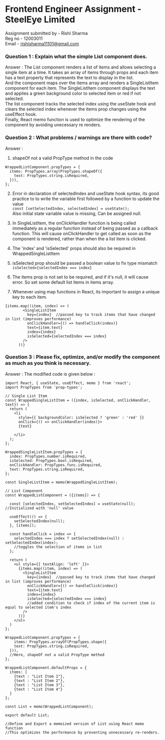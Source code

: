 # Frontend Engineer Assignment - SteelEye Limited

Assignment submitted by - Rishi Sharma <br/> Reg no - 12003011 <br/> Email - rishisharma11101@gmail.com

### Question 1 : Explain what the simple List component does.

Answer : The List component renders a list of items and allows selecting a single item at a time.
It takes an array of items through props and each item has a text property that represents the text to display in the list. <br/>
And the component maps over the items array and renders a SingleListItem component for each item. 
The SingleListItem component displays the text and applies a green background color to selected item or red if not selected. <br/>
The list component tracks the selected index using the useState hook and clears the selected index whenever the items prop changes using the useEffect hook. <br/>
Finally, React memo function is used to optimize the rendering of the component by avoiding unecessary re renders.

### Question 2 : What problems / warnings are there with code?

Answer :

1. shapeOf not a valid PropType method in the code <br/>
```
WrappedListComponent.propTypes = {
  items: PropTypes.array(PropTypes.shapeOf({
    text: PropTypes.string.isRequired,
  })),
}; 
```
2. Error in declaration of selectedIndex and useState hook syntax, its good practice to to write the variable first followed by a function to update the value <br/>
`const [setSelectedIndex, selectedIndex] = useState();` <br/>
Also initial state variable value is missing, Can be assigned null. <br/>

3. In SingleListItem, the onClickHandler function is being called immediately as a regular function instead of being passed as a callback function. This will cause onClickHandler to get called as soon as the component is rendered, rather than when the a list item is clicked. <br/>

4. The 'index' and 'isSelected' props should also be required in WrappedSingleListItem <br/>

5. isSelected prop should be passed a boolean value to fix type mismatch
`isSelected={selectedIndex === index}`

6. The items prop is not set to be required, and if it's null, it will cause error. So set some default list items in items array. <br/>

7. Whenever using map functions in React, its important to assign a unique key to each item.
```
{items.map((item, index) => (
        <SingleListItem
          key={index}  //passed key to track items that have changed in list (improves performance)
          onClickHandler={() => handleClick(index)}
          text={item.text}
          index={index}
          isSelected={selectedIndex === index} 
        />
      ))} 
```

### Question 3 : Please fix, optimize, and/or modify the component as much as you think is necessary. <br/>
Answer : The modified code is given below : <br/>
```
import React, { useState, useEffect, memo } from 'react';
import PropTypes from 'prop-types';

// Single List Item
const WrappedSingleListItem = ({index, isSelected, onClickHandler, text}) => {
  return (
    <li
      style={{ backgroundColor: isSelected ? 'green' : 'red' }}
      onClick={() => onClickHandler(index)}>
      {text}

    </li>
  );
};

WrappedSingleListItem.propTypes = {
  index: PropTypes.number.isRequired,
  isSelected: PropTypes.bool.isRequired,
  onClickHandler: PropTypes.func.isRequired,
  text: PropTypes.string.isRequired,
};

const SingleListItem = memo(WrappedSingleListItem);

// List Component
const WrappedListComponent = ({items}) => {

  const [selectedIndex, setSelectedIndex] = useState(null); //Initialized with 'null' value

  useEffect(() => {
    setSelectedIndex(null);
  }, [items]);

  const handleClick = index => {
    selectedIndex === index ? setSelectedIndex(null) : setSelectedIndex(index);
    //toggles the selection of items in list
  };

  return (
    <ul style={{ textAlign: 'left' }}>
      {items.map((item, index) => (
        <SingleListItem
          key={index}  //passed key to track items that have changed in list (improves performance)
          onClickHandler={() => handleClick(index)}
          text={item.text}
          index={index}
          isSelected={selectedIndex === index} 
          //added condition to check if index of the current item is equal to selected item's index
        />
      ))}
    </ul>
  )
};

WrappedListComponent.propTypes = {
    items: PropTypes.arrayOf(PropTypes.shape({
    text: PropTypes.string.isRequired,
  })),
  //Here, shapeOf not a valid PropType method
};

WrappedListComponent.defaultProps = {
  items: [
    {text : "List Item 1"},
    {text : "List Item 2"},
    {text : "List Item 3"},
    {text : "List Item 4"}
  ]
};

const List = memo(WrappedListComponent);

export default List;

//Define and Export a memoized version of List using React memo function 
//This optimizes the performance by preventing unnecessary re-renders.
```
